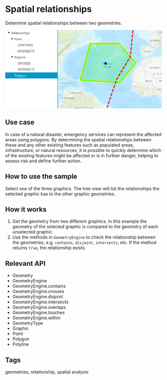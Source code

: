 # Spatial relationships

Determine spatial relationships between two geometries.

![Image of spatial relationships](SpatialRelationships.png)

## Use case

In case of a natural disaster, emergency services can represent the affected areas using polygons. By determining the spatial relationships between these and any other existing features such as populated areas, infrastructure, or natural resources, it is possible to quickly determine which of the existing features might be affected or is in further danger, helping to assess risk and define further action.

## How to use the sample

Select one of the three graphics. The tree view will list the relationships the selected graphic has to the other graphic geometries.

## How it works

1.  Get the geometry from two different graphics. In this example the geometry of the selected graphic is compared to the geometry of each unselected graphic.
2.  Use the methods in `GeometryEngine` to check the relationship between the geometries, e.g. `contains`, `disjoint`, `intersects`, etc. If the method returns `true`, the relationship exists.

## Relevant API

*   Geometry
*   GeometryEngine
*   GeometryEngine.contains
*   GeometryEngine.crosses
*   GeometryEngine.disjoint
*   GeometryEngine.intersects
*   GeometryEngine.overlaps
*   GeometryEngine.touches
*   GeometryEngine.within
*   GeometryType
*   Graphic
*   Point
*   Polygon
*   Polyline

## Tags

geometries, relationship, spatial analysis
